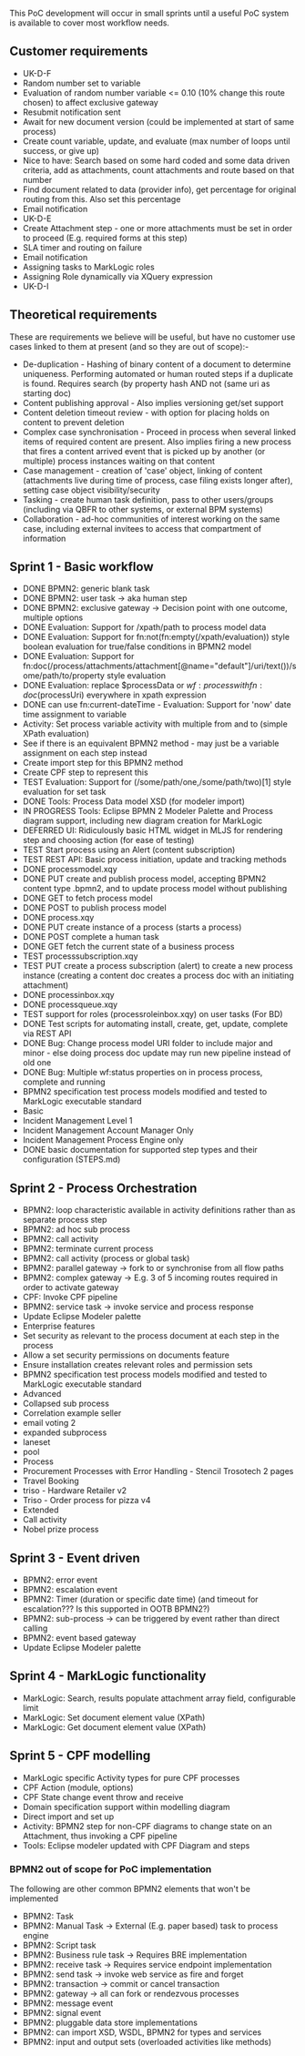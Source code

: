 This PoC development will occur in small sprints until a useful PoC system is available to cover most workflow needs.

## Customer requirements

- UK-D-F
 - Random number set to variable
 - Evaluation of random number variable <= 0.10 (10% change this route chosen) to affect exclusive gateway
 - Resubmit notification sent
 - Await for new document version (could be implemented at start of same process)
 - Create count variable, update, and evaluate (max number of loops until success, or give up)
 - Nice to have: Search based on some hard coded and some data driven criteria, add as attachments, count attachments and route based on that number
 - Find document related to data (provider info), get percentage for original routing from this. Also set this percentage
 - Email notification
- UK-D-E
 - Create Attachment step - one or more attachments must be set in order to proceed (E.g. required forms at this step)
 - SLA timer and routing on failure
 - Email notification
 - Assigning tasks to MarkLogic roles
 - Assigning Role dynamically via XQuery expression
- UK-D-I

## Theoretical requirements

These are requirements we believe will be useful, but have no customer use cases linked to them at present (and so they are out of scope):-

- De-duplication - Hashing of binary content of a document to determine uniqueness. Performing automated or human routed
steps if a duplicate is found. Requires search (by property hash AND not (same uri as starting doc)
- Content publishing approval - Also implies versioning get/set support
- Content deletion timeout review - with option for placing holds on content to prevent deletion
- Complex case synchronisation - Proceed in process when several linked items of required content are present. Also implies firing a new process that fires a content arrived event that is picked up by another (or multiple) process instances waiting on that content
- Case management - creation of 'case' object, linking of content (attachments live during time of process, case filing exists longer after), setting case object visibility/security
- Tasking - create human task definition, pass to other users/groups (including via QBFR to other systems, or external BPM systems)
- Collaboration - ad-hoc communities of interest working on the same case, including external invitees to access that compartment of information

## Sprint 1 - Basic workflow

- DONE BPMN2: generic blank task
- DONE BPMN2: user task -> aka human step
- DONE BPMN2: exclusive gateway -> Decision point with one outcome, multiple options
- DONE Evaluation: Support for /xpath/path to process model data
- DONE Evaluation: Support for fn:not(fn:empty(/xpath/evaluation)) style boolean evaluation for true/false conditions in BPMN2 model
- DONE Evaluation: Support for fn:doc(/process/attachments/attachment[@name="default"]/uri/text())/some/path/to/property style evaluation
- DONE Evaluation: replace $processData or $wf:process with fn:doc($processUri) everywhere in xpath expression
- DONE can use fn:current-dateTime - Evaluation: Support for 'now' date time assignment to variable
- Activity: Set process variable activity with multiple from and to (simple XPath evaluation)
 - See if there is an equivalent BPMN2 method - may just be a variable assignment on each step instead
 - Create import step for this BPMN2 method
 - Create CPF step to represent this
- TEST Evaluation: Support for (/some/path/one,/some/path/two)[1] style evaluation for set task
- DONE Tools: Process Data model XSD (for modeler import)
- IN PROGRESS Tools: Eclipse BPMN 2 Modeler Palette and Process diagram support, including new diagram creation for MarkLogic
- DEFERRED UI: Ridiculously basic HTML widget in MLJS for rendering step and choosing action (for ease of testing)
- TEST Start process using an Alert (content subscription)
- TEST REST API: Basic process initiation, update and tracking methods
 - DONE processmodel.xqy
  - DONE PUT create and publish process model, accepting BPMN2 content type .bpmn2, and to update process model without publishing
  - DONE GET to fetch process model
  - DONE POST to publish process model
 - DONE process.xqy
  - DONE PUT create instance of a process (starts a process)
  - DONE POST complete a human task
  - DONE GET fetch the current state of a business process
 - TEST processsubscription.xqy
  - TEST PUT create a process subscription (alert) to create a new process instance (creating a content doc creates a process doc with an initiating attachment)
 - DONE processinbox.xqy
 - DONE processqueue.xqy
 - TEST support for roles (processroleinbox.xqy) on user tasks (For BD)
- DONE Test scripts for automating install, create, get, update, complete via REST API
- DONE Bug: Change process model URI folder to include major and minor - else doing process doc update may run new pipeline instead of old one
- DONE Bug: Multiple wf:status properties on in process process, complete and running
- BPMN2 specification test process models modified and tested to MarkLogic executable standard
 - Basic
  - Incident Management Level 1
  - Incident Management Account Manager Only
  - Incident Management Process Engine only
- DONE basic documentation for supported step types and their configuration (STEPS.md)

## Sprint 2 - Process Orchestration

- BPMN2: loop characteristic available in activity definitions rather than as separate process step
- BPMN2: ad hoc sub process
- BPMN2: call activity
- BPMN2: terminate current process
- BPMN2: call activity (process or global task)
- BPMN2: parallel gateway -> fork to or synchronise from all flow paths
- BPMN2: complex gateway -> E.g. 3 of 5 incoming routes required in order to activate gateway
- CPF: Invoke CPF pipeline
- BPMN2: service task -> invoke service and process response
- Update Eclipse Modeler palette
- Enterprise features
 - Set security as relevant to the process document at each step in the process
 - Allow a set security permissions on documents feature
 - Ensure installation creates relevant roles and permission sets
- BPMN2 specification test process models modified and tested to MarkLogic executable standard
 - Advanced
  - Collapsed sub process
  - Correlation example seller
  - email voting 2
  - expanded subprocess
  - laneset
  - pool
  - Process
  - Procurement Processes with Error Handling - Stencil Trosotech 2 pages
  - Travel Booking
  - triso - Hardware Retailer v2
  - Triso - Order process for pizza v4
 - Extended
  - Call activity
  - Nobel prize process

## Sprint 3 - Event driven

- BPMN2: error event
- BPMN2: escalation event
- BPMN2: Timer (duration or specific date time) (and timeout for escalation??? Is this supported in OOTB BPMN2?)
- BPMN2: sub-process -> can be triggered by event rather than direct calling
- BPMN2: event based gateway
- Update Eclipse Modeler palette

## Sprint 4 - MarkLogic functionality

- MarkLogic: Search, results populate attachment array field, configurable limit
- MarkLogic: Set document element value (XPath)
- MarkLogic: Get document element value (XPath)


## Sprint 5 - CPF modelling

- MarkLogic specific Activity types for pure CPF processes
 - CPF Action (module, options)
 - CPF State change event throw and receive
- Domain specification support within modelling diagram
- Direct import and set up
- Activity: BPMN2 step for non-CPF diagrams to change state on an Attachment, thus invoking a CPF pipeline
- Tools: Eclipse modeler updated with CPF Diagram and steps

### BPMN2 out of scope for PoC implementation

The following are other common BPMN2 elements that won't be implemented

- BPMN2: Task
- BPMN2: Manual Task -> External (E.g. paper based) task to process engine
- BPMN2: Script task
- BPMN2: Business rule task -> Requires BRE implementation
- BPMN2: receive task -> Requires service endpoint implementation
- BPMN2: send task -> invoke web service as fire and forget
- BPMN2: transaction -> commit or cancel transaction
- BPMN2: gateway -> all can fork or rendezvous processes
- BPMN2: message event
- BPMN2: signal event
- BPMN2: pluggable data store implementations
- BPMN2: can import XSD, WSDL, BPMN2 for types and services
- BPMN2: input and output sets (overloaded activities like methods)
